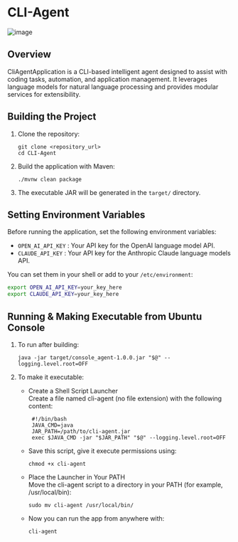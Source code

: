 # CLI-Agent
![image](https://github.com/user-attachments/assets/db159bd7-9e99-47c0-8529-44ed7d469842)

## Overview
CliAgentApplication is a CLI-based intelligent agent designed to assist with coding tasks, automation, and application management. It leverages language models for natural language processing and provides modular services for extensibility.

## Building the Project

1. Clone the repository:
    ```
    git clone <repository_url>
    cd CLI-Agent
    ```

2. Build the application with Maven:
    ```
    ./mvnw clean package
    ```

3. The executable JAR will be generated in the `target/` directory.

## Setting Environment Variables

Before running the application, set the following environment variables:

- `OPEN_AI_API_KEY` : Your API key for the OpenAI language model API.
- `CLAUDE_API_KEY` : Your API key for the Anthropic Claude language models API.

You can set them in your shell or add to your `/etc/environment`:
```sh
export OPEN_AI_API_KEY=your_key_here
export CLAUDE_API_KEY=your_key_here
```

## Running & Making Executable from Ubuntu Console

1. To run after building:
    ```
    java -jar target/console_agent-1.0.0.jar "$@" --logging.level.root=OFF
    ```

2. To make it executable:
    - Create a Shell Script Launcher  
      Create a file named cli-agent (no file extension) with the following content:

      ```
       #!/bin/bash
       JAVA_CMD=java
       JAR_PATH=/path/to/cli-agent.jar
       exec $JAVA_CMD -jar "$JAR_PATH" "$@" --logging.level.root=OFF
         ```
    - Save this script, give it execute permissions using:  
       ```
       chmod +x cli-agent
        ```
    - Place the Launcher in Your PATH  
      Move the cli-agent script to a directory in your PATH (for example, /usr/local/bin):
         ```
         sudo mv cli-agent /usr/local/bin/
         ```
    - Now you can run the app from anywhere with:
      ```
      cli-agent
      ```
